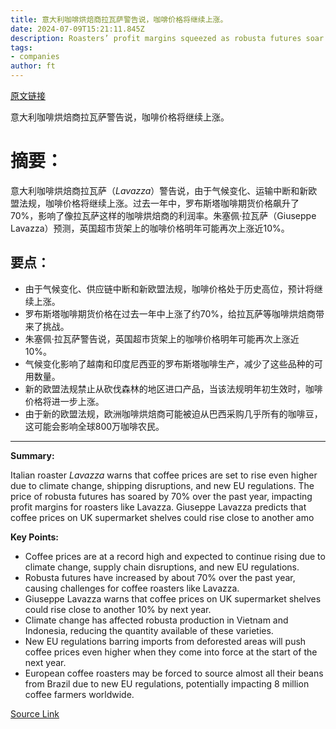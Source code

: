 ```yaml
---
title: 意大利咖啡烘焙商拉瓦萨警告说，咖啡价格将继续上涨。
date: 2024-07-09T15:21:11.845Z
description: Roasters’ profit margins squeezed as robusta futures soar 70% over past year
tags: 
- companies
author: ft
---
```


[原文链接](https://ft.com/content/f9f54ec9-8129-45bb-b9d2-9aacda1278bf)

意大利咖啡烘焙商拉瓦萨警告说，咖啡价格将继续上涨。

# 摘要：

意大利咖啡烘焙商拉瓦萨（*Lavazza*）警告说，由于气候变化、运输中断和新欧盟法规，咖啡价格将继续上涨。过去一年中，罗布斯塔咖啡期货价格飙升了70%，影响了像拉瓦萨这样的咖啡烘焙商的利润率。朱塞佩·拉瓦萨（Giuseppe Lavazza）预测，英国超市货架上的咖啡价格明年可能再次上涨近10%。

## 要点：

- 由于气候变化、供应链中断和新欧盟法规，咖啡价格处于历史高位，预计将继续上涨。
- 罗布斯塔咖啡期货价格在过去一年中上涨了约70%，给拉瓦萨等咖啡烘焙商带来了挑战。
- 朱塞佩·拉瓦萨警告说，英国超市货架上的咖啡价格明年可能再次上涨近10%。
- 气候变化影响了越南和印度尼西亚的罗布斯塔咖啡生产，减少了这些品种的可用数量。
- 新的欧盟法规禁止从砍伐森林的地区进口产品，当该法规明年初生效时，咖啡价格将进一步上涨。
- 由于新的欧盟法规，欧洲咖啡烘焙商可能被迫从巴西采购几乎所有的咖啡豆，这可能会影响全球800万咖啡农民。

---

 **Summary:**

Italian roaster *Lavazza* warns that coffee prices are set to rise even higher due to climate change, shipping disruptions, and new EU regulations. The price of robusta futures has soared by 70% over the past year, impacting profit margins for roasters like Lavazza. Giuseppe Lavazza predicts that coffee prices on UK supermarket shelves could rise close to another amo

**Key Points:**

- Coffee prices are at a record high and expected to continue rising due to climate change, supply chain disruptions, and new EU regulations.
- Robusta futures have increased by about 70% over the past year, causing challenges for coffee roasters like Lavazza.
- Giuseppe Lavazza warns that coffee prices on UK supermarket shelves could rise close to another 10% by next year.
- Climate change has affected robusta production in Vietnam and Indonesia, reducing the quantity available of these varieties.
- New EU regulations barring imports from deforested areas will push coffee prices even higher when they come into force at the start of the next year.
- European coffee roasters may be forced to source almost all their beans from Brazil due to new EU regulations, potentially impacting 8 million coffee farmers worldwide.

[Source Link](https://ft.com/content/f9f54ec9-8129-45bb-b9d2-9aacda1278bf)

